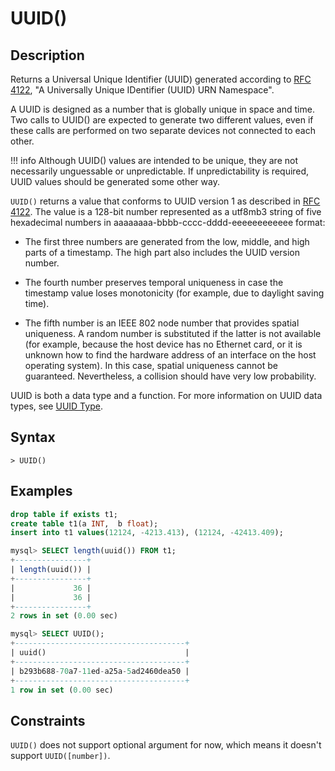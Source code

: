# **UUID()**

## **Description**

Returns a Universal Unique Identifier (UUID) generated according to [RFC 4122](http://www.ietf.org/rfc/rfc4122.txt), "A Universally Unique IDentifier (UUID) URN Namespace".

A UUID is designed as a number that is globally unique in space and time. Two calls to UUID() are expected to generate two different values, even if these calls are performed on two separate devices not connected to each other.

!!! info
    Although UUID() values are intended to be unique, they are not necessarily unguessable or unpredictable. If unpredictability is required, UUID values should be generated some other way.

`UUID()` returns a value that conforms to UUID version 1 as described in [RFC 4122](http://www.ietf.org/rfc/rfc4122.txt). The value is a 128-bit number represented as a utf8mb3 string of five hexadecimal numbers in aaaaaaaa-bbbb-cccc-dddd-eeeeeeeeeeee format:

- The first three numbers are generated from the low, middle, and high parts of a timestamp. The high part also includes the UUID version number.

- The fourth number preserves temporal uniqueness in case the timestamp value loses monotonicity (for example, due to daylight saving time).

- The fifth number is an IEEE 802 node number that provides spatial uniqueness. A random number is substituted if the latter is not available (for example, because the host device has no Ethernet card, or it is unknown how to find the hardware address of an interface on the host operating system). In this case, spatial uniqueness cannot be guaranteed. Nevertheless, a collision should have very low probability.

UUID is both a data type and a function. For more information on UUID data types, see [UUID Type](../../Data-Types/uuid-type.md).

## **Syntax**

```
> UUID()
```

## **Examples**

```sql
drop table if exists t1;
create table t1(a INT,  b float);
insert into t1 values(12124, -4213.413), (12124, -42413.409);

mysql> SELECT length(uuid()) FROM t1;
+----------------+
| length(uuid()) |
+----------------+
|             36 |
|             36 |
+----------------+
2 rows in set (0.00 sec)

mysql> SELECT UUID();
+--------------------------------------+
| uuid()                               |
+--------------------------------------+
| b293b688-70a7-11ed-a25a-5ad2460dea50 |
+--------------------------------------+
1 row in set (0.00 sec)
```

## **Constraints**

`UUID()` does not support optional argument for now, which means it doesn't support `UUID([number])`.
